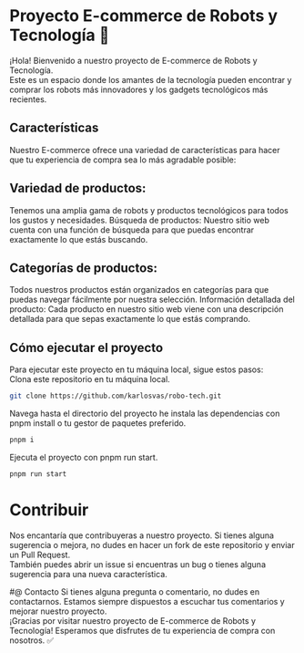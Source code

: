 # Proyecto E-commerce de Robots y Tecnología 🤖

¡Hola! Bienvenido a nuestro proyecto de E-commerce de Robots y Tecnología.  
Este es un espacio donde los amantes de la tecnología pueden encontrar y comprar los robots más innovadores y los gadgets tecnológicos más recientes.

## Características

Nuestro E-commerce ofrece una variedad de características para hacer que tu experiencia de compra sea lo más agradable posible:

## Variedad de productos:

Tenemos una amplia gama de robots y productos tecnológicos para todos los gustos y necesidades.
Búsqueda de productos: Nuestro sitio web cuenta con una función de búsqueda para que puedas encontrar exactamente lo que estás buscando.

## Categorías de productos:

Todos nuestros productos están organizados en categorías para que puedas navegar fácilmente por nuestra selección.
Información detallada del producto: Cada producto en nuestro sitio web viene con una descripción detallada para que sepas exactamente lo que estás comprando.

## Cómo ejecutar el proyecto

Para ejecutar este proyecto en tu máquina local, sigue estos pasos:  
Clona este repositorio en tu máquina local.

```bash
git clone https://github.com/karlosvas/robo-tech.git
```

Navega hasta el directorio del proyecto he instala las dependencias con pnpm install o tu gestor de paquetes preferido.

```bash
pnpm i
```

Ejecuta el proyecto con pnpm run start.

```
pnpm run start
```

# Contribuir

Nos encantaría que contribuyeras a nuestro proyecto. Si tienes alguna sugerencia o mejora, no dudes en hacer un fork de este repositorio y enviar un Pull Request.  
También puedes abrir un issue si encuentras un bug o tienes alguna sugerencia para una nueva característica.

#@ Contacto
Si tienes alguna pregunta o comentario, no dudes en contactarnos. Estamos siempre dispuestos a escuchar tus comentarios y mejorar nuestro proyecto.  
¡Gracias por visitar nuestro proyecto de E-commerce de Robots y Tecnología! Esperamos que disfrutes de tu experiencia de compra con nosotros. ✅
